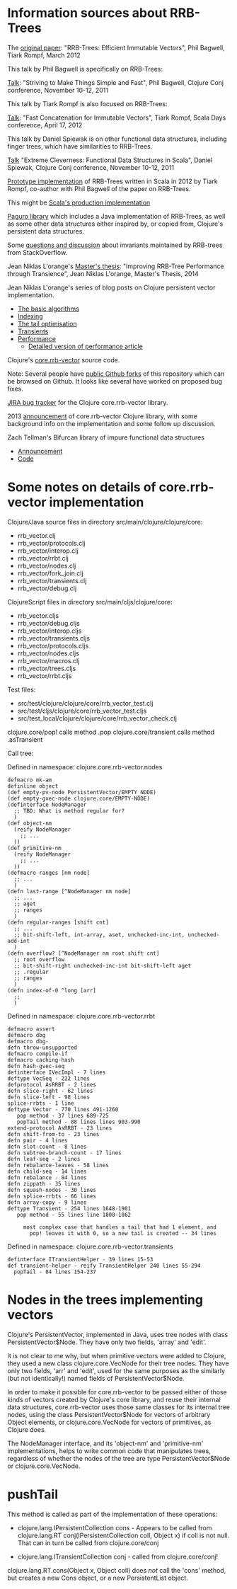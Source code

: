 # Information sources about RRB-Trees

The [original paper](https://infoscience.epfl.ch/record/169879/files/RMTrees.pdf):
"RRB-Trees: Efficient Immutable Vectors", Phil Bagwell, Tiark Rompf,
March 2012

This talk by Phil Bagwell is specifically on RRB-Trees:

[Talk](https://www.youtube.com/watch?v=K2NYwP90bNs&index=5&list=PLZdCLR02grLo2QltND1rpy8EA7gbopCIH):
"Striving to Make Things Simple and Fast", Phil Bagwell, Clojure Conj
conference, November 10-12, 2011

This talk by Tiark Rompf is also focused on RRB-Trees:

[Talk](https://skillsmatter.com/skillscasts/3290-fast-concatenation-immutable-vectors):
"Fast Concatenation for Immutable Vectors", Tiark Rompf, Scala Days
conference, April 17, 2012

This talk by Daniel Spiewak is on other functional data structures,
including finger trees, which have similarities to RRB-Trees.

[Talk](https://www.youtube.com/watch?v=pNhBQJN44YQ&list=PLZdCLR02grLo2QltND1rpy8EA7gbopCIH&index=18)
"Extreme Cleverness: Functional Data Structures in Scala", Daniel
Spiewak, Clojure Conj conference, November 10-12, 2011

[Prototype implementation](https://github.com/TiarkRompf/rrbtrees)
of RRB-Trees written in Scala in 2012 by Tiark Rompf, co-author with
Phil Bagwell of the paper on RRB-Trees.

This might be [Scala's production
implementation](https://github.com/scala/scala/blob/2.12.x/src/library/scala/collection/immutable/Vector.scala)

[Paguro library](https://github.com/GlenKPeterson/Paguro) which
includes a Java implementation of RRB-Trees, as well as some other
data structures either inspired by, or copied from, Clojure's
persistent data structures.

Some [questions and
discussion](https://stackoverflow.com/questions/14007153/what-invariant-do-rrb-trees-maintain)
about invariants maintained by RRB-trees from StackOverflow.

Jean Niklas L'orange's [Master's thesis](https://hypirion.com/thesis.pdf):
"Improving RRB-Tree Performance through Transience", Jean Niklas
L'orange, Master's Thesis, 2014

Jean Niklas L'orange's series of blog posts on Clojure persistent
vector implementation.

+ [The basic algorithms](https://hypirion.com/musings/understanding-persistent-vector-pt-1)
+ [Indexing](https://hypirion.com/musings/understanding-persistent-vector-pt-2)
+ [The tail optimisation](https://hypirion.com/musings/understanding-persistent-vector-pt-3)
+ [Transients](https://hypirion.com/musings/understanding-clojure-transients)
+ [Performance](https://hypirion.com/musings/persistent-vector-performance-summarised)
  + [Detailed version of performance article](https://hypirion.com/musings/persistent-vector-performance)


Clojure's [core.rrb-vector](https://github.com/clojure/core.rrb-vector)
source code.

Note: Several people have [public Github
forks](https://github.com/clojure/core.rrb-vector/network)
of this repository which can be browsed on Github.  It looks like
several have worked on proposed bug fixes.

[JIRA bug tracker](https://dev.clojure.org/jira/browse/CRRBV) for the
Clojure core.rrb-vector library.

2013
[announcement](https://groups.google.com/forum/#!msg/clojure/Z7wtm2Lepj0/YBgiRzqCiKIJ)
of core.rrb-vector Clojure library, with some background info on the
implementation and some follow up discussion.

Zach Tellman's Bifurcan library of impure functional data structures
+ [Announcement](https://groups.google.com/d/msg/clojure/1m_I7IrDGb0/6Tb4rFvcBwAJ)
+ [Code](https://github.com/lacuna/bifurcan)


# Some notes on details of core.rrb-vector implementation

Clojure/Java source files in directory src/main/clojure/clojure/core:

* rrb_vector.clj
* rrb_vector/protocols.clj
* rrb_vector/interop.clj
* rrb_vector/rrbt.clj
* rrb_vector/nodes.clj
* rrb_vector/fork_join.clj
* rrb_vector/transients.clj
* rrb_vector/debug.clj

ClojureScript files in directory src/main/cljs/clojure/core:

* rrb_vector.cljs
* rrb_vector/debug.cljs
* rrb_vector/interop.cljs
* rrb_vector/transients.cljs
* rrb_vector/protocols.cljs
* rrb_vector/nodes.cljs
* rrb_vector/macros.clj
* rrb_vector/trees.cljs
* rrb_vector/rrbt.cljs

Test files:

* src/test/clojure/clojure/core/rrb_vector_test.clj
* src/test/cljs/clojure/core/rrb_vector_test.cljs
* src/test_local/clojure/clojure/core/rrb_vector_check.clj

clojure.core/pop! calls method .pop
clojure.core/transient calls method .asTransient


Call tree:

Defined in namespace: clojure.core.rrb-vector.nodes

```
defmacro mk-am
definline object
(def empty-pv-node PersistentVector/EMPTY_NODE)
(def empty-gvec-node clojure.core/EMPTY-NODE)
(definterface NodeManager
  ;; TBD: What is method regular for?
  )
(def object-nm
  (reify NodeManager
    ;; ...
  ))
(def primitive-nm
  (reify NodeManager
    ;; ...
  ))
(defmacro ranges [nm node]
  ;; ...
  )
(defn last-range [^NodeManager nm node]
  ;; ...
  ;; aget
  ;; ranges
  )
(defn regular-ranges [shift cnt]
  ;; ...
  ;; bit-shift-left, int-array, aset, unchecked-inc-int, unchecked-add-int
  )
(defn overflow? [^NodeManager nm root shift cnt]
  ;; root overflow
  ;; bit-shift-right unchecked-inc-int bit-shift-left aget
  ;; .regular
  ;; ranges
  )
(defn index-of-0 ^long [arr]
  ;; 
  )
```

Defined in namespace: clojure.core.rrb-vector.rrbt

```
defmacro assert
defmacro dbg
defmacro dbg-
defn throw-unsupported
defmacro compile-if
defmacro caching-hash
defn hash-gvec-seq
definterface IVecImpl - 7 lines
deftype VecSeq - 222 lines
defprotocol AsRRBT - 2 lines
defn slice-right - 62 lines
defn slice-left - 98 lines
splice-rrbts - 1 line
deftype Vector - 770 lines 491-1260
   pop method - 37 lines 689-725
   popTail method - 88 lines lines 903-990
extend-protocol AsRRBT - 23 lines
defn shift-from-to - 23 lines
defn pair - 4 lines
defn slot-count - 8 lines
defn subtree-branch-count - 17 lines
defn leaf-seq - 2 lines
defn rebalance-leaves - 58 lines
defn child-seq - 14 lines
defn rebalance - 84 lines
defn zippath - 35 lines
defn squash-nodes - 30 lines
defn splice-rrbts - 66 lines
defn array-copy - 9 lines
deftype Transient - 254 lines 1648-1901
   pop method - 55 lines line 1808-1862

     most complex case that handles a tail that had 1 element, and
       pop! leaves it with 0, so a new tail is created -- 34 lines

```

Defined in namespace: clojure.core.rrb-vector.transients

```
definterface ITransientHelper - 39 lines 15-53
def transient-helper - reify TransientHelper 240 lines 55-294
  popTail - 84 lines 154-237
```


# Nodes in the trees implementing vectors

Clojure's PersistentVector, implemented in Java, uses tree nodes with
class PersistentVector$Node.  They have only two fields, 'array' and
'edit'.

It is not clear to me why, but when primitive vectors were added to
Clojure, they used a new class clojure.core.VecNode for their tree
nodes.  They have only two fields, 'arr' and 'edit', used for the same
purposes as the similarly (but not identically!) named fields of
PersistentVector$Node.

In order to make it possible for core.rrb-vector to be passed either
of those kinds of vectors created by Clojure's core library, and reuse
their internal data structures, core.rrb-vector uses those same
classes for its internal tree nodes, using the class
PersistentVector$Node for vectors of arbitrary Object elements, or
clojure.core.VecNode for vectors of primitives, as Clojure does.

The NodeManager interface, and its 'object-nm' and 'primitive-nm'
implementations, helps to write common code that manipulates trees,
regardless of whether the nodes of the tree are type
PersistentVector$Node or clojure.core.VecNode.


# pushTail

This method is called as part of the implementation of these
operations:

* clojure.lang.IPersistentCollection cons - Appears to be called from
  clojure.lang.RT conj(IPersistentCollection coll, Object x) if coll
  is not null.  That can in turn be called from clojure.core/conj

* clojure.lang.ITransientCollection conj - called from
  clojure.core/conj!

clojure.lang.RT.cons(Object x, Object coll) does _not_ call the 'cons'
method, but creates a new Cons object, or a new PersistentList object.
